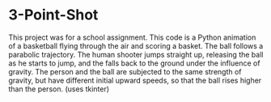 # 3-Point-Shot
This project was for a school assignment. This code is a Python animation of a basketball flying through the air and scoring a basket. The ball follows a parabolic trajectory. The human shooter jumps straight up, releasing the ball as he starts to jump, and the falls back to the ground under the influence of gravity. The person and the ball are subjected to the same strength of gravity, but have different initial upward speeds, so that the ball rises higher than the person.
(uses tkinter)
